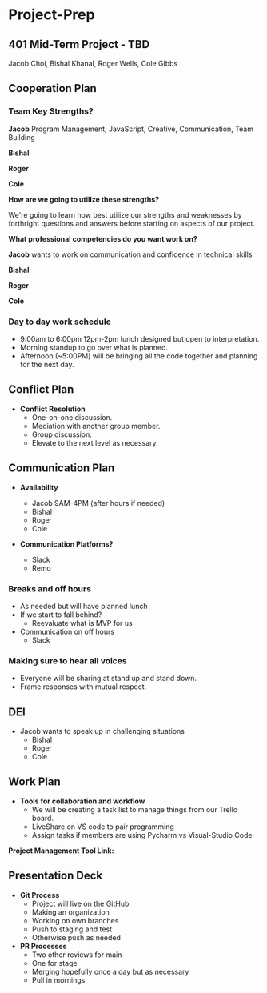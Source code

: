 # Project-Prep

## 401 Mid-Term Project - TBD

Jacob Choi, Bishal Khanal, Roger Wells, Cole Gibbs

## Cooperation Plan

### Team Key Strengths?

**Jacob** Program Management, JavaScript, Creative, Communication, Team Building

**Bishal** 

**Roger** 

**Cole** 

**How are we going to utilize these strengths?**

We're going to learn how best utilize our strengths and weaknesses by forthright questions and answers before starting on aspects of our project.

**What professional competencies do you want work on?**

**Jacob** wants to work on communication and confidence in technical skills

**Bishal** 

**Roger** 

**Cole** 


### Day to day work schedule

* 9:00am to 6:00pm 12pm-2pm lunch designed but open to interpretation.
* Morning standup to go over what is planned.
* Afternoon (~5:00PM) will be bringing all the code together and planning for the next day.

## Conflict Plan

* **Conflict Resolution**
  * One-on-one discussion.
  * Mediation with another group member.
  * Group discussion.
  * Elevate to the next level as necessary.

## Communication Plan

* **Availability**
  * Jacob 9AM-4PM (after hours if needed)
  * Bishal
  * Roger
  * Cole

 
* **Communication Platforms?**
  * Slack
  * Remo

### Breaks and off hours

* As needed but will have planned lunch
* If we start to fall behind?
  * Reevaluate what is MVP for us
* Communication on off hours
  * Slack

### Making sure to hear all voices

* Everyone will be sharing at stand up and stand down.
* Frame responses with mutual respect.

## DEI

* Jacob wants to speak up in challenging situations
  * Bishal
  * Roger
  * Cole

## Work Plan

* **Tools for collaboration and workflow**
  * We will be creating a task list to manage things from our Trello board.
  * LiveShare on VS code to pair programming
  * Assign tasks if members are using Pycharm vs Visual-Studio Code

**Project Management Tool Link:**



## Presentation Deck


* **Git Process**
  * Project will live on the GitHub
  * Making an organization
  * Working on own branches
  * Push to staging and test
  * Otherwise push as needed
* **PR Processes**
  * Two other reviews for main
  * One for stage
  * Merging hopefully once a day but as necessary
  * Pull in mornings


